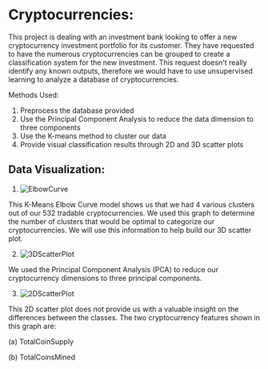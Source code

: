 # Cryptocurrencies: 

This project is dealing with an investment bank looking to offer a new cryptocurrency investment portfolio for its customer. They have requested to have the numerous cryptocurrencies can be grouped to create a classification system for the new investment. This request doesn't really identify any known outputs, therefore we would have to use unsupervised learning to analyze a database of cryptocurrencies. 

Methods Used:
1. Preprocess the database provided
2. Use the Principal Component Analysis to reduce the data dimension to three components
3. Use the K-means method to cluster our data
4. Provide visual classification results through 2D and 3D scatter plots


## Data Visualization: 


1. ![ElbowCurve](https://i.ibb.co/Kx3q63X/K-Means-Elbow-Curve.png) 

This K-Means Elbow Curve model shows us that we had 4 various clusters out of our 532 tradable cryptocurrencies. We used this graph to determine the  number of clusters that would be optimal to categorize our cryptocurrencies. We will use this information to help build our 3D scatter plot. 


2. ![3DScatterPlot](https://i.ibb.co/7C1HdLt/3-D-Scatter-Plot.png)

We used the Principal Component Analysis (PCA) to reduce our cryptocurrency dimensions to three principal components. 

3. ![2DScatterPlot](https://i.ibb.co/MBd2Yw6/Tradable.png) 

This 2D scatter plot does not provide us with a valuable insight on the differences between the classes. The two cryptocurrency features shown in this graph are: 

(a) TotalCoinSupply

(b) TotalCoinsMined
